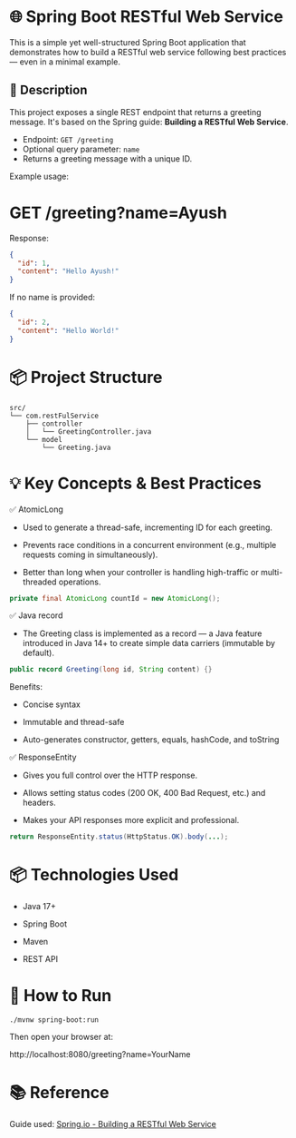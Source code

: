 # 🌐 Spring Boot RESTful Web Service

This is a simple yet well-structured Spring Boot application that demonstrates how to build a RESTful web service following best practices — even in a minimal example.

## 📖 Description

This project exposes a single REST endpoint that returns a greeting message. It's based on the Spring guide: **Building a RESTful Web Service**.

- Endpoint: `GET /greeting`
- Optional query parameter: `name`
- Returns a greeting message with a unique ID.

Example usage:

# GET /greeting?name=Ayush

Response:
```json
{
  "id": 1,
  "content": "Hello Ayush!"
}
```
If no name is provided:
```json
{
  "id": 2,
  "content": "Hello World!"
}
```

# 📦 Project Structure

```text
src/
└── com.restFulService
    ├── controller
    │   └── GreetingController.java
    └── model
        └── Greeting.java
```
# 💡 Key Concepts & Best Practices
✅ AtomicLong

* Used to generate a thread-safe, incrementing ID for each greeting.

* Prevents race conditions in a concurrent environment (e.g., multiple requests coming in simultaneously).

* Better than long when your controller is handling high-traffic or multi-threaded operations.

```java
private final AtomicLong countId = new AtomicLong();
```

✅ Java record

* The Greeting class is implemented as a record — a Java feature introduced in Java 14+ to create simple data carriers (immutable by default).

```java
public record Greeting(long id, String content) {}
```
Benefits:

* Concise syntax

* Immutable and thread-safe

* Auto-generates constructor, getters, equals, hashCode, and toString

✅ ResponseEntity<T>

* Gives you full control over the HTTP response.

* Allows setting status codes (200 OK, 400 Bad Request, etc.) and headers.

* Makes your API responses more explicit and professional.

```java
return ResponseEntity.status(HttpStatus.OK).body(...);
```
# 📦 Technologies Used

* Java 17+

* Spring Boot

* Maven

* REST API

# 🧪 How to Run
```maven
./mvnw spring-boot:run
```

Then open your browser at:

http://localhost:8080/greeting?name=YourName

# 📚 Reference

Guide used:
[Spring.io - Building a RESTful Web Service](https://spring.io/guides/gs/rest-service)